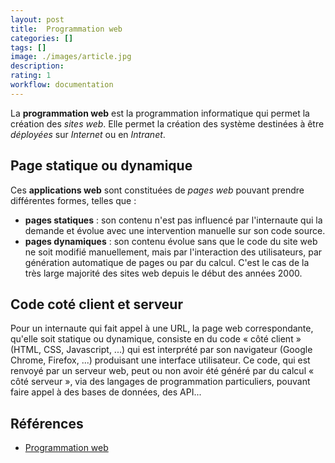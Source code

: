 ```yaml
---
layout: post
title:  Programmation web
categories: []
tags: []
image: ./images/article.jpg
description: 
rating: 1
workflow: documentation
---
```


La **programmation web** est la programmation informatique qui permet la création des *sites web*. Elle permet la création des système destinées à être *déployées* sur *Internet* ou en *Intranet*. 

## Page statique ou dynamique

Ces **applications web** sont constituées de *pages web* pouvant prendre différentes formes, telles que  :

- **pages statiques** : son contenu n'est pas influencé par l'internaute qui la demande et évolue avec une intervention manuelle sur son code source.
- **pages dynamiques** : son contenu évolue sans que le code du site web ne soit modifié manuellement, mais par l'interaction des utilisateurs, par génération automatique de pages ou par du calcul. C'est le cas de la très large majorité des sites web depuis le début des années 2000.

## Code coté client et serveur

Pour un internaute qui fait appel à une URL, la page web correspondante, qu'elle soit statique ou dynamique, consiste en du code « côté client » (HTML, CSS, Javascript, ...) qui est interprété par son navigateur (Google Chrome, Firefox, ...) produisant une interface utilisateur. Ce code, qui est renvoyé par un serveur web, peut ou non avoir été généré par du calcul « côté serveur », via des langages de programmation particuliers, pouvant faire appel à des bases de données, des API...

## Références 

- [Programmation web](https://fr.wikipedia.org/wiki/Programmation_web)